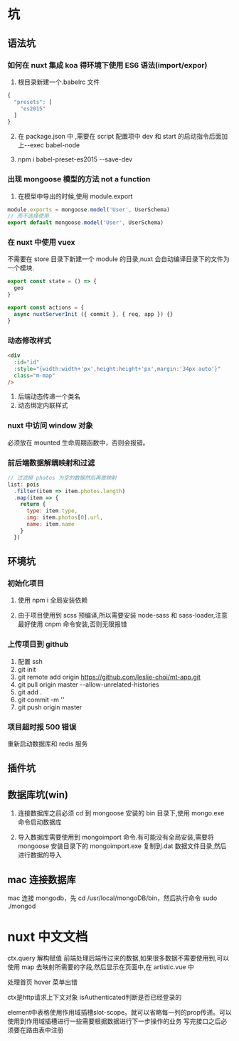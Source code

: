# 坑

## 语法坑

### 如何在 nuxt 集成 koa 得环境下使用 ES6 语法(import/expor)

1. 根目录新建一个.babelrc 文件

```javascript
{
  "presets": [
    "es2015"
  ]
}
```

2. 在 package.json 中 ,需要在 script 配置项中 dev 和 start 的启动指令后面加上--exec babel-node

3. npm i babel-preset-es2015 --save-dev

### 出现 mongoose 模型的方法 not a function

1. 在模型中导出的时候,使用 module.export

```javascript
module.exports = mongoose.model('User', UserSchema)
// 而不选择使用
export default mongoose.model('User', UserSchema)
```

### 在 nuxt 中使用 vuex

不需要在 store 目录下新建一个 module 的目录,nuxt 会自动编译目录下的文件为一个模块.

```javascript
export const state = () => {
  geo
}

export const actions = {
  async nuxtServerInit ({ commit }, { req, app }) {}
}
```

### 动态修改样式

```html
<div
  :id="id"
  :style="{width:width+'px',height:height+'px',margin:'34px auto'}"
  class="m-map"
/>
```

1. 后端动态传递一个类名
2. 动态绑定内联样式

### nuxt 中访问 window 对象

必须放在 mounted 生命周期函数中，否则会报错。

### 前后端数据解耦映射和过滤

```javascript
// 过滤掉 photos 为空的数据然后再做映射
list: pois
  .filter(item => item.photos.length)
  .map(item => {
    return {
      type: item.type,
      img: item.photos[0].url,
      name: item.name
    }
  })
```

## 环境坑

### 初始化项目

1. 使用 npm i 全局安装依赖

2. 由于项目使用到 scss 预编译,所以需要安装 node-sass 和 sass-loader,注意最好使用 cnpm 命令安装,否则无限报错

### 上传项目到 github

1. 配置 ssh
2. git init
3. git remote add origin https://github.com/leslie-choi/mt-app.git
4. git pull origin master --allow-unrelated-histories
5. git add .
6. git commit -m ''
7. git push origin master

### 项目超时报 500 错误

重新启动数据库和 redis 服务

## 插件坑

## 数据库坑(win)

1. 连接数据库之前必须 cd 到 mongoose 安装的 bin 目录下,使用 mongo.exe 命令启动数据库

2. 导入数据库需要使用到 mongoimport 命令.有可能没有全局安装,需要将 mongoose 安装目录下的 mongoimport.exe 复制到.dat 数据文件目录,然后进行数据的导入

## mac 连接数据库

mac 连接 mongodb，先 cd /usr/local/mongoDB/bin，然后执行命令 sudo ./mongod

# nuxt 中文文档

ctx.query
解构赋值
前端处理后端传过来的数据,如果很多数据不需要使用到,可以使用 map 去映射所需要的字段,然后显示在页面中,在 artistic.vue 中

处理首页 hover 菜单出错

ctx是http请求上下文对象
isAuthenticated判断是否已经登录的


element中表格使用作用域插槽slot-scope。就可以省略每一列的prop传递。可以使用到作用域插槽进行一些需要根据数据进行下一步操作的业务
写完接口之后必须要在路由表中注册